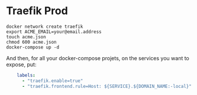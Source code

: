 # Traefik Prod

```
docker network create traefik
export ACME_EMAIL=your@email.address
touch acme.json
chmod 600 acme.json
docker-compose up -d
```

And then, for all your docker-compose projets, on the services you want to
expose, put:

```yaml
    labels:
      - "traefik.enable=true"
      - "traefik.frontend.rule=Host: ${SERVICE}.${DOMAIN_NAME:-local}"
```
